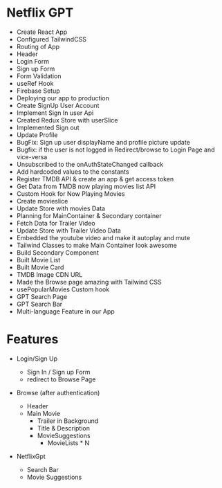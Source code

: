 # Netflix GPT


- Create React App
- Configured TailwindCSS
- Routing of App
- Header
- Login Form
- Sign up Form
- Form Validation
- useRef Hook
- Firebase Setup
- Deploying our app to production
- Create SignUp User Account
- Implement Sign In user Api
- Created Redux Store with userSlice
- Implemented Sign out
- Update Profile
- BugFix: Sign up user displayName and profile picture update
- Bugfix: if the user is not logged in Redirect/browse to Login Page and vice-versa
- Unsubscribed to the onAuthStateChanged callback
- Add hardcoded values to the constants
- Register TMDB API & create an app & get access token
- Get Data from TMDB now playing movies list API
- Custom Hook for Now Playing Movies
- Create movieslice
- Update Store with movies Data
- Planning for MainContainer & Secondary container
- Fetch Data for Trailer Video
- Update Store with Trailer Video Data
- Embedded the youtube video and make it autoplay and mute
- Tailwind Classes to make Main Container look awesome
- Build Secondary Component
- Built Movie List
- Built Movie Card
- TMDB Image CDN URL
- Made the Browse page amazing with Tailwind CSS
- usePopularMovies Custom hook
- GPT Search  Page
- GPT Search  Bar
- Multi-language Feature in our App








# Features
- Login/Sign Up
  - Sign In / Sign up Form
  - redirect to Browse Page
- Browse (after authentication)
  - Header
  - Main Movie
    - Trailer in Background
    - Title & Description
    - MovieSuggestions
        - MovieLists * N

- NetflixGpt
  - Search Bar
  - Movie Suggestions


